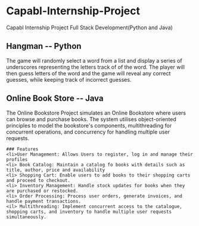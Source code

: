 # Capabl-Internship-Project
Capabl Internship Project Full Stack Development(Python and Java)

## Hangman -- Python
<p>
    The game will randomly select a word from a list and display a series of underscores representing the letters track of of the word. The player will then guess letters of the word and the game will reveal any correct guesses, while keeping track of incorrect guesses.
</p>

## Online Book Store -- Java
<p>
    The Online Bookstore Project simulates an Online Bookstore where users can browse and purchase books. The system utilises object-oriented principles to model the bookstore's components, multithreading for concurrent operations, and concurrency for handling multiple user requests.

    ### Features
    <li>User Management: Allows Users to register, log in and manage their profiles
    <li> Book Catalog: Maintain a catalog fo books with details such as title, author, price and availability
    <li> Shopping Cart: Enable users to add books to their shopping carts and proceed to checkout.
    <li> Inventory Management: Handle stock updates for books when they are purchased or restocked.
    <li> Order Processing: Process user orders, generate invoices, and handle payment transactions.
    <il> Multithreading: Implement concurrent access to the catalogue, shopping carts, and inventory to handle multiple user requests simultaneously.
</p>